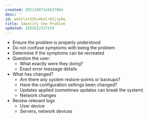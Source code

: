 ```yaml
---
created: 20211007143637084
desc: ''
id: w44llxt33hv4balr82jrp9q
title: Identify the Problem
updated: 1652622337159
---
```

   
   
- Ensure the problem is properly understood   
- Do not confuse symptoms with being the problem   
- Determine if the symptoms can be recreated   
- Question the user:   
  - What exactly were they doing?   
  - Exact error message details   
- What has changed?   
  - Are there any system restore-points or backups?   
  - Have the configuration settings been changed?   
  - Updates applied (sometimes updates can break the system)   
  - Network changes   
- Review relevant logs   
  - User device   
  - Servers, network devices